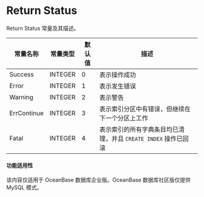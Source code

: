 Return Status 
==================================

Return Status 常量及其描述。


|    常量名称     |  常量类型   | 默认值 |                   描述                   |
|-------------|---------|-----|----------------------------------------|
| Success     | INTEGER | 0   | 表示操作成功                                 |
| Error       | INTEGER | 1   | 表示发生错误                                 |
| Warning     | INTEGER | 2   | 表示警告                                   |
| ErrContinue | INTEGER | 3   | 表示索引分区中有错误，但继续在下一个分区上工作                |
| Fatal       | INTEGER | 4   | 表示索引的所有字典条目均已清理，并且 `CREATE INDEX` 操作已回滚 |




  <main id="notice" >
    <h4>功能适用性</h4>
    <p>该内容仅适用于 OceanBase 数据库企业版。OceanBase 数据库社区版仅提供 MySQL 模式。</p>
  </main>